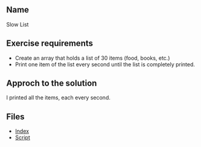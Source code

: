 ## Name 
Slow List

## Exercise requirements
* Create an array that holds a list of 30 items (food, books, etc.)
* Print one item of the list every second until the list is completely printed.
## Approch to the solution
I printed all the items, each every second.

## Files
* [Index](index.html) 
* [Script](script/main.js) 